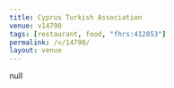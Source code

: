 ```yaml
---
title: Cyprus Turkish Association
venue: v14790
tags: [restaurant, food, "fhrs:412853"]
permalink: /v/14790/
layout: venue
---
```

null